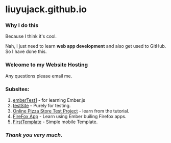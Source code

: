 # liuyujack.github.io

###	Why I do this
Because I think it's cool.

Nah, I just need to learn **web app development** and also get used to GitHub.
So I have done this.

### Welcome to my Website Hosting

Any questions please email me.

### Subsites:
1. [emberTest1](http://liuyujack.github.io/emberTest1) - for learning Ember.js
2. [testSite](http://liuyujack.github.io/testSite) - Purely for testing.
3. [Online Pizza Store Test Project](http://liuyujack.github.io/OnlinePizza) - learn from the tutorial.
4. [FireFox App](http://liuyujack.github.io/FFOS-App) - Learn using Ember builing Firefox apps.
5. [FirstTemplate](http://liuyujack.github.io/firsttemplate.html) - Simple mobile Template.

### _Thank you very much._
